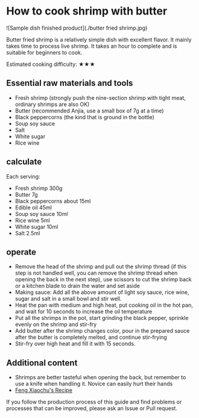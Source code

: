 # How to cook shrimp with butter

![Sample dish finished product](./butter fried shrimp.jpg)

Butter fried shrimp is a relatively simple dish with excellent flavor. It mainly takes time to process live shrimp. It takes an hour to complete and is suitable for beginners to cook.

Estimated cooking difficulty: ★★★

## Essential raw materials and tools

- Fresh shrimp (strongly push the nine-section shrimp with tight meat, ordinary shrimps are also OK)
- Butter (recommended Anjia, use a small box of 7g at a time)
- Black peppercorns (the kind that is ground in the bottle)
- Soup soy sauce
- Salt
- White sugar
- Rice wine

## calculate

Each serving:

- Fresh shrimp 300g
- Butter 7g
- Black peppercorns about 15ml
- Edible oil 45ml
- Soup soy sauce 10ml
- Rice wine 5ml
- White sugar 10ml
- Salt 2.5ml

## operate

- Remove the head of the shrimp and pull out the shrimp thread (if this step is not handled well, you can remove the shrimp thread when opening the back in the next step), use scissors to cut the shrimp back or a kitchen blade to drain the water and set aside
- Making sauce: Add all the above amount of light soy sauce, rice wine, sugar and salt in a small bowl and stir well.
- Heat the pan with medium and high heat, put cooking oil in the hot pan, and wait for 10 seconds to increase the oil temperature
- Put all the shrimps in the pot, start grinding the black pepper, sprinkle evenly on the shrimp and stir-fry
- Add butter after the shrimp changes color, pour in the prepared sauce after the butter is completely melted, and continue stir-frying
- Stir-fry over high heat and fill it with 15 seconds.

## Additional content

- Shrimps are better tasteful when opening the back, but remember to use a knife when handling it. Novice can easily hurt their hands
- [Feng Xiaochu's Recipe](https://www.bilibili.com/video/BV1g541177cd)

If you follow the production process of this guide and find problems or processes that can be improved, please ask an Issue or Pull request.